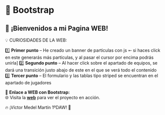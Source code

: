 # 🚀 Bootstrap  
 
## 🎉 ¡Bienvenidos a mi Pagina WEB!  

💡 CURIOSIDADES DE LA WEB:  

1️⃣ **Primer punto** – He creado un banner de particulas con js ➵ si haces click en este generarás más partículas, y al pasar el cursor por encima podrás unirla] 
2️⃣ **Segundo punto** – Al hacer click sobre el apartado de equipos, se dará una transición justo abajo de este en el que se verá todo el contenido 
3️⃣ **Tercer punto** – El formulario y las tablas tipo striped se encuentran en el apartado de jugadores 

📌 **Enlace a WEB con Bootstrap:**  
🌐 Visita la **[web](https://victormedel06.github.io/Bootstrap/index.html)** para ver el proyecto en acción.  

🔥 ¡Víctor Medel Martín 1ºDAW! 🚀
